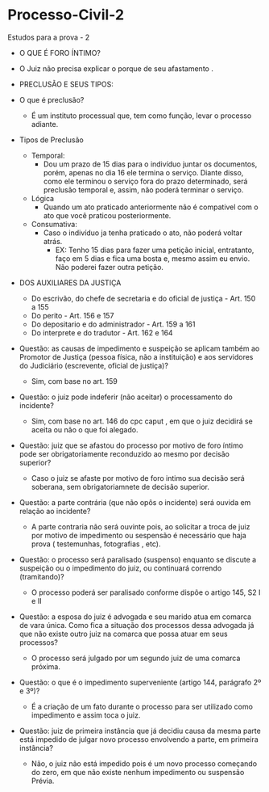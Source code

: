 # Processo-Civil-2
Estudos para a prova - 2




- O QUE É FORO ÍNTIMO?
 - O Juiz não precisa explicar o porque de seu afastamento .

 
- PRECLUSÃO E SEUS TIPOS:
 - O que é preclusão?
   - É um instituto processual que, tem como função, levar o processo adiante.
   
 - Tipos de Preclusão
   - Temporal:
     - Dou um prazo de 15 dias para o indivíduo juntar os documentos, porém, apenas no dia 16 ele termina o serviço. Diante disso, como ele terminou o serviço fora do prazo determinado, será preclusão temporal e, assim, não poderá terminar o serviço.
   - Lógica
     - Quando um ato praticado anteriormente não é compativel com o ato que você praticou posteriormente.
   - Consumativa:
     - Caso o indivíduo ja tenha praticado o ato, não poderá voltar atrás.
       - EX: Tenho 15 dias para fazer uma petição inicial, entratanto,  faço em 5 dias e fica uma bosta e, mesmo assim eu envio. Não poderei fazer outra petição.
 
 - DOS AUXILIARES DA JUSTIÇA
   - Do escrivão, do chefe de secretaria e do oficial de justiça - Art. 150 a 155
   - Do perito - Art. 156 e 157
   - Do depositario e do administrador - Art. 159 a 161
   - Do interprete e do tradutor -  Art. 162 e 164

- Questão: as causas de impedimento e suspeição se aplicam também ao Promotor de Justiça (pessoa física, não a instituição) e aos servidores do Judiciário (escrevente, oficial de justiça)?
  - Sim, com base no art. 159

- Questão: o juiz pode indeferir (não aceitar) o processamento do incidente?
  - Sim, com base no art. 146 do cpc caput , em que o juiz decidirá se aceita ou não o que foi alegado.

- Questão: juiz que se afastou do processo por motivo de foro íntimo pode ser obrigatoriamente reconduzido ao mesmo por decisão superior?
  - Caso o juiz se afaste por motivo de foro intimo sua decisão será soberana, sem obrigatoriamnete de decisão superior.

- Questão: a parte contrária (que não opôs o incidente) será ouvida em relação ao incidente?
  - A parte contraria não será ouvinte pois, ao solicitar a troca de juiz por motivo de impedimento ou sespensão é necessário que haja prova ( testemunhas, fotografias , etc).

- Questão: o processo será paralisado (suspenso) enquanto se discute a suspeição ou o impedimento do juiz, ou continuará correndo (tramitando)?
  - O processo poderá ser paralisado conforme dispõe o artigo 145, S2 I e II

- Questão: a esposa do juiz é advogada e seu marido atua em comarca de vara única. Como fica a situação dos processos dessa advogada já que não existe outro juiz na comarca que possa atuar em seus processos?
  -  O processo será julgado por um segundo juiz de uma comarca próxima.

- Questão: o que é o impedimento superveniente (artigo 144, parágrafo 2º e 3º)?
  - É a criação de um fato durante o processo para ser utilizado como  impedimento e assim toca o juiz.

- Questão: juiz de primeira instância que já decidiu causa da mesma parte está impedido de julgar novo processo envolvendo a parte, em primeira instância?
  - Não, o juiz não está impedido pois é um novo processo começando do zero, em que  não existe nenhum impedimento ou suspensão Prévia.













     

